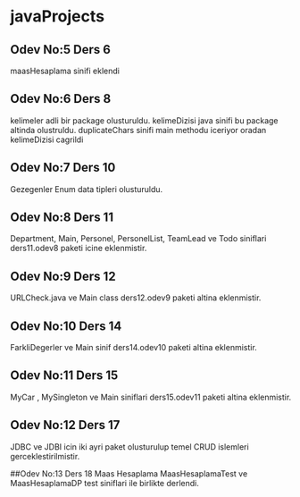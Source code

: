 # javaProjects

## Odev No:5 Ders 6
maasHesaplama sinifi eklendi

## Odev No:6 Ders 8
kelimeler adli bir package olusturuldu. kelimeDizisi java sinifi bu package altinda olustruldu. duplicateChars sinifi main methodu iceriyor oradan kelimeDizisi cagrildi

## Odev No:7 Ders 10
Gezegenler Enum data tipleri olusturuldu.

## Odev No:8 Ders 11
Department, Main, Personel, PersonelList, TeamLead ve Todo siniflari ders11.odev8 paketi icine eklenmistir.

## Odev No:9 Ders 12
URLCheck.java ve Main class ders12.odev9 paketi altina eklenmistir.

## Odev No:10 Ders 14
FarkliDegerler ve Main sinif ders14.odev10 paketi altina eklenmistir.

## Odev No:11 Ders 15
MyCar , MySingleton ve Main siniflari ders15.odev11 paketi altina eklenmistir.

## Odev No:12 Ders 17
JDBC ve JDBI icin iki ayri paket olusturulup temel CRUD islemleri gerceklestirilmistir.

##Odev No:13 Ders 18
Maas Hesaplama MaasHesaplamaTest ve MaasHesaplamaDP test siniflari ile birlikte derlendi.